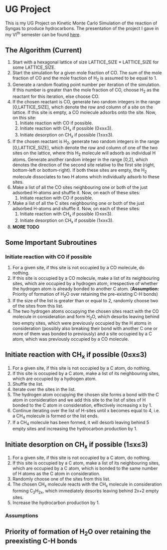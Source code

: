 # UG Project
This is my UG Project on Kinetic Monte Carlo Simulation of the reaction of Syngas to produce hydrocarbons.
The presentation of the project I gave in my VI<sup>th</sup> semester can be found [here](https://drive.google.com/open?id=1jyiGVkmOm2lhAfoux6vd9_GlsXFtRRI0jGSqEkwMUpg).

## The Algorithm (Current)
1. Start with a hexagonal lattice of size LATTICE_SIZE * LATTICE_SIZE for some LATTICE_SIZE.
1. Start the simulation for a given mole fraction of CO. The sum of the mole fraction of CO and the mole fraction of H<sub>2</sub> is assumed to be equal to 1.
1. Generate a random floating point number per iteration of the simulation. If this number is greater than the mole fraction of CO, choose H<sub>2</sub> as the reactant for this iteration, else choose CO.
1. If the chosen reactant is CO, generate two random integers in the range [0,LATTICE_SIZE], which denote the row and column of a site on the lattice. If this site is empty, a CO molecule adsorbs onto the site. Now, on this site:
    1. Initiate reaction with CO if possible.
    1. Initiate reaction with CH<sub>x</sub> if possible (0&leq;x&leq;3).
    1. Initiate desorption on CH<sub>x</sub> if possible (1&leq;x&leq;3).
1. If the chosen reactant is H<sub>2</sub>, generate two random integers in the range [0,LATTICE_SIZE], which denote the row and column of one of the two sites on the lattice, where this H<sub>2</sub> molecule will adsorb as individual H atoms. Generate another random integer in the range [0,2], which denotes the direction of the second site relative to the first site (right, bottom-left or bottom-right). If both these sites are empty, the H<sub>2</sub> molecule dissociates to two H atoms which individually adsorb to these sites.
1. Make a list of all the CO sites neighbouring one or both of the just adsorbed H-atoms and shuffle it. Now, on each of these sites:
    1. Initiate reaction with CO if possible.
1. Make a list of all the C sites neighbouring one or both of the just adsorbed H-atoms and shuffle it. Now, on each of these sites:
    1. Initiate reaction with CH<sub>x</sub> if possible (0&leq;x&leq;3).
    1. Initiate desorption on CH<sub>x</sub> if possible (1&leq;x&leq;3).
1. **MORE TODO**
  
## Some Important Subroutines

### Initiate reaction with CO if possible
1. For a given site, if this site is not occupied by a CO molecule, do nothing.
1. If this site is occupied by a CO molecule, make a list of its neighbouring sites, which are occupied by a hydrogen atom, irrespective of whether the hydrogen atom is already bonded to another C atom. (**Assumption:** Priority of formation of H<sub>2</sub>O over retaining the pre-existing C-H bonds)
1. If the size of the list is greater than or equal to 2, randomly choose two of the sites from this list.
1. The two hydrogen atoms occupying the chosen sites react with the CO molecule in consideration and form H<sub>2</sub>O, which desorbs leaving behind two empty sites, which were previously occupied by the H atoms in consideration (possibly also breaking their bond with another C one or more of them was bonded to previously) and a site occupied by a C atom, which was previously occupied by a CO molecule.

## Initiate reaction with CH<sub>x</sub> if possible (0&leq;x&leq;3)
1. For a given site, if this site is not occupied by a C atom, do nothing.
1. If this site is occupied by a C atom, make a list of its neighbouring sites, which are occupied by a hydrogen atom.
1. Shuffle the list.
1. Iterate over the sites in the list.
1. The hydrogen atom occupying the chosen site forms a bond with the C atom in consideration and we add this site to the list of sites of H bonded to the C atom in consideration, effectively increasing x by 1.
1. Continue iterating over the list of H-sites until x becomes equal to 4, i.e. a CH<sub>4</sub> molecule is formed or the list ends.
1. If a CH<sub>4</sub> molecule has been formed, it will desorb leaving behind 5 empty sites and increasing the hydrocarbon production by 1.


## Initiate desorption on CH<sub>x</sub> if possible (1&leq;x&leq;3)
1. For a given site, if this site is not occupied by a C atom, do nothing.
1. If this site is occupied by a C atom, make a list of its neighbouring sites, which are occupied by a C atom, which is bonded to the same number of H atoms as the C atom in consideration.
1. Randomly choose one of the sites from this list.
1. The chosen CH<sub>x</sub> molecule reacts with the CH<sub>x</sub> molecule in consideration forming C<sub>2</sub>H<sub>2x</sub>, which immediately desorbs leaving behind 2x+2 empty sites.
1. Increase the hydrocarbon production by 1.

### Assumptions

## Priority of formation of H<sub>2</sub>O over retaining the preexisting C-H bonds
